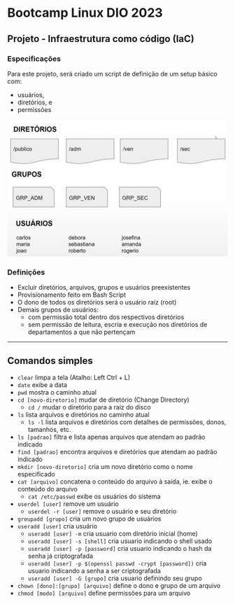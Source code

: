 # Bootcamp Linux DIO 2023

## Projeto - Infraestrutura como código (IaC)

### Especificações

Para este projeto, será criado um script de definição de um setup básico com:
- usuários,
- diretórios, e
- permissões

![Especificações](IaC.png)

### Definições

- Excluir diretórios, arquivos, grupos e usuários preexistentes
- Provisionamento feito em Bash Script
- O dono de todos os diretórios será o usuário raíz (root)
- Demais grupos de usuários:
  - com permissão total dentro dos respectivos diretórios
  - sem permissão de leitura, escria e execução nos diretórios de departamentos a que não pertençam

--- 
## Comandos simples
- `clear` limpa a tela (Atalho: Left Ctrl + L)
- `date` exibe a data
- `pwd` mostra o caminho atual
- `cd [novo-diretorio]` mudar de diretório (Change Directory)
  - `cd /` mudar o diretório para a raíz do disco 
- `ls` lista arquivos e diretórios no caminho atual
  - `ls -l` lista arquivos e diretórios com detalhes de permissões, donos, tamanhos, etc.
- `ls [padrao]` filtra e lista apenas arquivos que atendam ao padrão indicado
- `find [padrao]` encontra arquivos e diretórios que atendam ao padrão indicado
- `mkdir [novo-diretorio]` cria um novo diretório como o nome especificado
- `cat [arquivo]` concatena o conteúdo do arquivo à saída, ie. exibe o conteúdo do arquivo
  - `cat /etc/passwd` exibe os usuários do sistema
- `userdel [user]` remove um usuário
  - `userdel -r [user]` remove o usuário e seu diretório
- `groupadd [grupo]` cria um novo grupo de usuários
- `useradd [user]` cria usuário
  - `useradd [user] -m` cria usuario com diretório inicial (home)
  - `useradd [user] -s [shell]` cria usuario indicando o shell usado
  - `useradd [user] -p [password]` cria usuario indicando o hash da senha já criptografada
  - `useradd [user] -p $(openssl passwd -crypt [password])` cria usuario indicando a senha a ser criptografada
  - `useradd [user] -G [grupo]` cria usuario definindo seu grupo
- `chown [dono]:[grupo] [arquivo]` define o dono e grupo de um arquivo
- `chmod [modo] [arquivo]` define permissões para um arquivo
  
   
